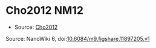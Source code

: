 <a name="material" />

# Cho2012 NM12
<script type="application/ld+json">
  {
    "@context": "https://schema.org/",
    "@type": "ChemicalSubstance",
    "@id": "https://egonw.github.io/nanowiki/nanowiki199.html#material",
    "http://purl.org/dc/terms/conformsTo":
      {
        "@type": "CreativeWork",
        "@id": "https://bioschemas.org/profiles/ChemicalSubstance/0.4-RELEASE/"
      },
    "identfier": "199",
    "name": "Cho2012 NM12",
    "url": "https://egonw.github.io/nanowiki/nanowiki199.html#material",
    "sameAs": "http://127.0.0.1/mediawiki/index.php/Special:URIResolver/Cho2012_NM12"
  }
</script>


* Source: [Cho2012](articleCho2012.md)


Source: NanoWiki 6, doi:[10.6084/m9.figshare.11897205.v1](https://doi.org/10.6084/m9.figshare.11897205.v1)

